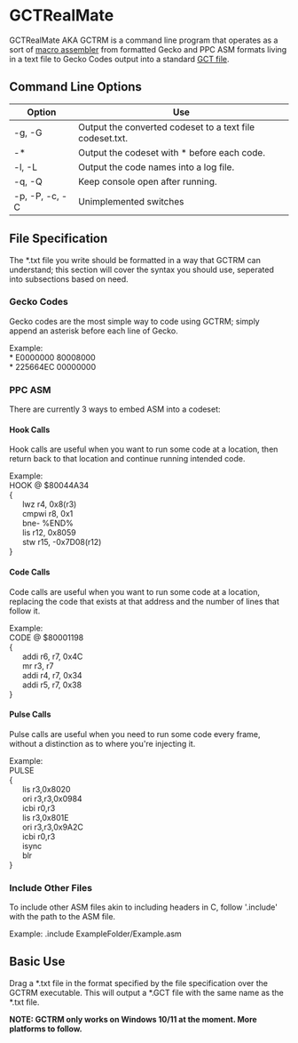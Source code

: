 # GCTRealMate
GCTRealMate AKA GCTRM is a command line program that operates as a sort of [macro assembler](https://en.wikipedia.org/wiki/Assembly_language#Assembler) from formatted Gecko and PPC ASM formats living in a text file to Gecko Codes output into a standard [GCT file](https://mariokartwii.com/showthread.php?tid=37).

## Command Line Options
| Option         |     Use                                                  |
| -------------- | -------------------------------------------------------- |
| -g, -G         | Output the converted codeset to a text file codeset.txt. |
| -*             | Output the codeset with * before each code.              |
| -l, -L         | Output the code names into a log file.                   |
| -q, -Q         | Keep console open after running.                         |
| -p, -P, -c, -C | Unimplemented switches                                   |

## File Specification
The \*.txt file you write should be formatted in a way that GCTRM can understand; this section will cover the syntax you should use, seperated into subsections based on need.

### Gecko Codes
Gecko codes are the most simple way to code using GCTRM; simply append an asterisk before each line of Gecko.  
  
Example:  
\* E0000000 80008000  
\* 225664EC 00000000  

### PPC ASM
There are currently 3 ways to embed ASM into a codeset:

#### Hook Calls
Hook calls are useful when you want to run some code at a location, then return back to that location and continue running intended code.  
  
Example:  
HOOK @ $80044A34  
{  
&nbsp;&nbsp;&nbsp;&nbsp;&nbsp;&nbsp;lwz r4, 0x8(r3)  
&nbsp;&nbsp;&nbsp;&nbsp;&nbsp;&nbsp;cmpwi r8, 0x1  
&nbsp;&nbsp;&nbsp;&nbsp;&nbsp;&nbsp;bne- %END%  
&nbsp;&nbsp;&nbsp;&nbsp;&nbsp;&nbsp;lis r12, 0x8059  
&nbsp;&nbsp;&nbsp;&nbsp;&nbsp;&nbsp;stw r15, -0x7D08(r12)  
}
#### Code Calls
Code calls are useful when you want to run some code at a location, replacing the code that exists at that address and the number of lines that follow it.
  
Example:  
CODE @ $80001198  
{  
&nbsp;&nbsp;&nbsp;&nbsp;&nbsp;&nbsp;addi r6, r7, 0x4C  
&nbsp;&nbsp;&nbsp;&nbsp;&nbsp;&nbsp;mr r3, r7  
&nbsp;&nbsp;&nbsp;&nbsp;&nbsp;&nbsp;addi r4, r7, 0x34  
&nbsp;&nbsp;&nbsp;&nbsp;&nbsp;&nbsp;addi r5, r7, 0x38  
}
#### Pulse Calls
Pulse calls are useful when you need to run some code every frame, without a distinction as to where you're injecting it.
  
Example:  
PULSE  
{  
&nbsp;&nbsp;&nbsp;&nbsp;&nbsp;&nbsp;lis r3,0x8020  
&nbsp;&nbsp;&nbsp;&nbsp;&nbsp;&nbsp;ori r3,r3,0x0984  
&nbsp;&nbsp;&nbsp;&nbsp;&nbsp;&nbsp;icbi r0,r3  
&nbsp;&nbsp;&nbsp;&nbsp;&nbsp;&nbsp;lis r3,0x801E  
&nbsp;&nbsp;&nbsp;&nbsp;&nbsp;&nbsp;ori r3,r3,0x9A2C  
&nbsp;&nbsp;&nbsp;&nbsp;&nbsp;&nbsp;icbi r0,r3  
&nbsp;&nbsp;&nbsp;&nbsp;&nbsp;&nbsp;isync  
&nbsp;&nbsp;&nbsp;&nbsp;&nbsp;&nbsp;blr  
}  
### Include Other Files
To include other ASM files akin to including headers in C, follow \'.include\' with the path to the ASM file.
  
Example:
.include ExampleFolder/Example.asm

## Basic Use
Drag a \*.txt file in the format specified by the file specification over the GCTRM executable. This will output a \*.GCT file with the same name as the \*.txt file.
  
**NOTE: GCTRM only works on Windows 10/11 at the moment. More platforms to follow.**
